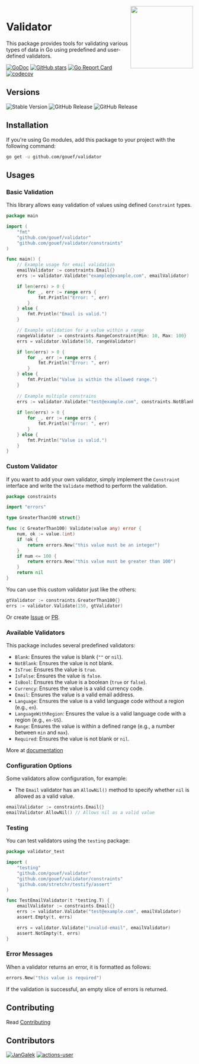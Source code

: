 <img align=right width="168" src="docs/gouef_logo.png">

# Validator
This package provides tools for validating various types of data in Go using predefined and user-defined validators.

[![GoDoc](https://pkg.go.dev/badge/github.com/gouef/validator.svg)](https://pkg.go.dev/github.com/gouef/validator)
[![GitHub stars](https://img.shields.io/github/stars/gouef/validator?style=social)](https://github.com/gouef/validator/stargazers)
[![Go Report Card](https://goreportcard.com/badge/github.com/gouef/validator)](https://goreportcard.com/report/github.com/gouef/validator)
[![codecov](https://codecov.io/github/gouef/validator/branch/main/graph/badge.svg?token=YUG8EMH6Q8)](https://codecov.io/github/gouef/validator)

## Versions
![Stable Version](https://img.shields.io/github/v/release/gouef/validator?label=Stable&labelColor=green)
![GitHub Release](https://img.shields.io/github/v/release/gouef/validator?label=RC&include_prereleases&filter=*rc*&logoSize=diago)
![GitHub Release](https://img.shields.io/github/v/release/gouef/validator?label=Beta&include_prereleases&filter=*beta*&logoSize=diago)

## Installation

If you're using Go modules, add this package to your project with the following command:

```bash
go get -u github.com/gouef/validator
```

## Usages

### Basic Validation
This library allows easy validation of values using defined `Constraint` types.

```go
package main

import (
	"fmt"
	"github.com/gouef/validator"
	"github.com/gouef/validator/constraints"
)

func main() {
	// Example usage for email validation
	emailValidator := constraints.Email{}
	errs := validator.Validate("example@example.com", emailValidator)

	if len(errs) > 0 {
		for _, err := range errs {
			fmt.Println("Error: ", err)
		}
	} else {
		fmt.Println("Email is valid.")
	}

	// Example validation for a value within a range
	rangeValidator := constraints.RangeConstraint{Min: 10, Max: 100}
	errs = validator.Validate(50, rangeValidator)

	if len(errs) > 0 {
		for _, err := range errs {
			fmt.Println("Error: ", err)
		}
	} else {
		fmt.Println("Value is within the allowed range.")
	}
	
	// Example multiple constrains
	errs := validator.Validate("test@example.com", constraints.NotBlank{}, constraints.Email{})
	
	if len(errs) > 0 {
		for _, err := range errs {
			fmt.Println("Error: ", err)
		}
	} else {
		fmt.Println("Value is valid.")
	}
}

```

### Custom Validator
If you want to add your own validator, simply implement the `Constraint` interface and write the `Validate` method to perform the validation.

```go
package constraints

import "errors"

type GreaterThan100 struct{}

func (c GreaterThan100) Validate(value any) error {
	num, ok := value.(int)
	if !ok {
		return errors.New("this value must be an integer")
	}
	if num <= 100 {
		return errors.New("this value must be greater than 100")
	}
	return nil
}

```

You can use this custom validator just like the others:

```go
gtValidator := constraints.GreaterThan100{}
errs := validator.Validate(150, gtValidator)

```

Or create [Issue](/issues) or [PR](/pulls).


### Available Validators

This package includes several predefined validators:

- `Blank`: Ensures the value is blank (`""` or `nil`).
- `NotBlank`: Ensures the value is not blank.
- `IsTrue`: Ensures the value is `true`.
- `IsFalse`: Ensures the value is `false`.
- `IsBool`: Ensures the value is a boolean (`true` or `false`).
- `Currency`: Ensures the value is a valid currency code.
- `Email`: Ensures the value is a valid email address.
- `Language`: Ensures the value is a valid language code without a region (e.g., `en`).
- `LanguageWithRegion`: Ensures the value is a valid language code with a region (e.g., `en-US`).
- `Range`: Ensures the value is within a defined range (e.g., a number between `min` and `max`).
- `Required`: Ensures the value is not blank or `nil`.

More at [documentation](./docs/Validators.md)

### Configuration Options

Some validators allow configuration, for example:

- The `Email` validator has an `AllowNil()` method to specify whether `nil` is allowed as a valid value.

```go
emailValidator := constraints.Email{}
emailValidator.AllowNil() // Allows nil as a valid value
```

### Testing

You can test validators using the `testing` package:

```go
package validator_test

import (
	"testing"
	"github.com/gouef/validator"
	"github.com/gouef/validator/constraints"
	"github.com/stretchr/testify/assert"
)

func TestEmailValidator(t *testing.T) {
	emailValidator := constraints.Email{}
	errs := validator.Validate("test@example.com", emailValidator)
	assert.Empty(t, errs)

	errs = validator.Validate("invalid-email", emailValidator)
	assert.NotEmpty(t, errs)
}
```

### Error Messages

When a validator returns an error, it is formatted as follows:

```go
errors.New("this value is required")
```

If the validation is successful, an empty slice of errors is returned.


## Contributing

Read [Contributing](CONTRIBUTING.md)

## Contributors

<div>
<span>
  <a href="https://github.com/JanGalek"><img src="https://raw.githubusercontent.com/gouef/validator/refs/heads/contributors-svg/.github/contributors/JanGalek.svg" alt="JanGalek" /></a>
</span>
<span>
  <a href="https://github.com/actions-user"><img src="https://raw.githubusercontent.com/gouef/validator/refs/heads/contributors-svg/.github/contributors/actions-user.svg" alt="actions-user" /></a>
</span>
</div>

